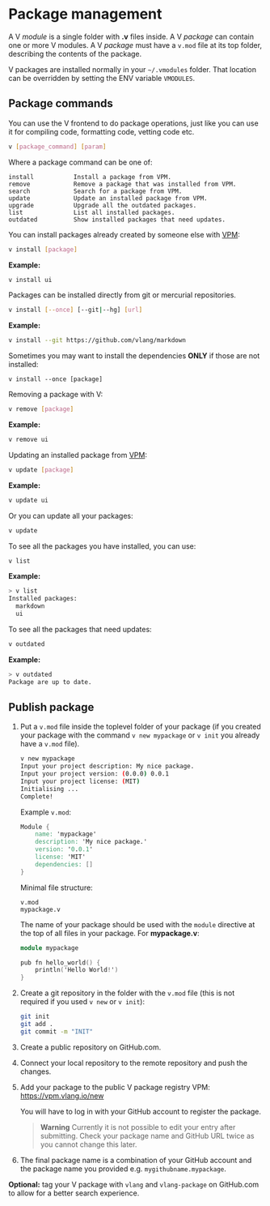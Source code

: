 # Package management

A V *module* is a single folder with **.v** files inside.
A V *package* can contain one or more V modules.
A V *package* must have a `v.mod` file at its top folder, describing the contents of the package.

V packages are installed normally in your `~/.vmodules` folder.
That location can be overridden by setting the ENV variable `VMODULES`.

## Package commands

You can use the V frontend to do package operations, just like you can
use it for compiling code, formatting code, vetting code etc.

```bash
v [package_command] [param]
```

Where a package command can be one of:

```text
install           Install a package from VPM.
remove            Remove a package that was installed from VPM.
search            Search for a package from VPM.
update            Update an installed package from VPM.
upgrade           Upgrade all the outdated packages.
list              List all installed packages.
outdated          Show installed packages that need updates.
```

You can install packages already created by someone else with [VPM](https://vpm.vlang.io/):

```bash
v install [package]
```

**Example:**

```bash
v install ui
```

Packages can be installed directly from git or mercurial repositories.

```bash
v install [--once] [--git|--hg] [url]
```

**Example:**

```bash
v install --git https://github.com/vlang/markdown
```

Sometimes you may want to install the dependencies **ONLY** if those are not installed:

```text
v install --once [package]
```

Removing a package with V:

```bash
v remove [package]
```

**Example:**

```bash
v remove ui
```

Updating an installed package from [VPM](https://vpm.vlang.io/):

```bash
v update [package]
```

**Example:**

```bash
v update ui
```

Or you can update all your packages:

```bash
v update
```

To see all the packages you have installed, you can use:

```bash
v list
```

**Example:**

```bash
> v list
Installed packages:
  markdown
  ui
```

To see all the packages that need updates:

```bash
v outdated
```

**Example:**

```bash
> v outdated
Package are up to date.
```

## Publish package

1. Put a `v.mod` file inside the toplevel folder of your package (if you
   created your package with the command `v new mypackage` or `v init`
   you already have a `v.mod` file).

   ```sh
   v new mypackage
   Input your project description: My nice package.
   Input your project version: (0.0.0) 0.0.1
   Input your project license: (MIT)
   Initialising ...
   Complete!
   ```

   Example `v.mod`:

   ```v ignore
   Module {
       name: 'mypackage'
       description: 'My nice package.'
       version: '0.0.1'
       license: 'MIT'
       dependencies: []
   }
   ```

   Minimal file structure:

   ```text
   v.mod
   mypackage.v
   ```

   The name of your package should be used with the `module` directive
   at the top of all files in your package. For **mypackage.v**:

   ```v
   module mypackage

   pub fn hello_world() {
       println('Hello World!')
   }
   ```

2. Create a git repository in the folder with the `v.mod` file
   (this is not required if you used `v new` or `v init`):

   ```sh
   git init
   git add .
   git commit -m "INIT"
   ````

3. Create a public repository on GitHub.com.
4. Connect your local repository to the remote repository and push the changes.
5. Add your package to the public V package registry VPM:
   <https://vpm.vlang.io/new>

   You will have to log in with your GitHub account to register the package.

   > **Warning**
   > Currently it is not possible to edit your entry after submitting.
   > Check your package name and GitHub URL twice as you cannot change this later.
6. The final package name is a combination of your GitHub account and
   the package name you provided e.g. `mygithubname.mypackage`.

**Optional:** tag your V package with `vlang` and `vlang-package` on GitHub.com
to allow for a better search experience.
